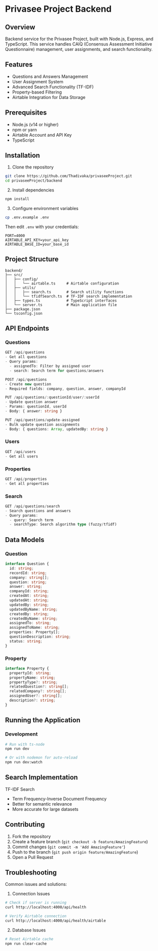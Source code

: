# Privasee Project Backend

## Overview
Backend service for the Privasee Project, built with Node.js, Express, and TypeScript. This service handles CAIQ (Consensus Assessment Initiative Questionnaire) management, user assignments, and search functionality.

## Features
- Questions and Answers Management
- User Assignment System
- Advanced Search Functionality (TF-IDF)
- Property-based Filtering
- Airtable Integration for Data Storage

## Prerequisites
- Node.js (v14 or higher)
- npm or yarn
- Airtable Account and API Key
- TypeScript

## Installation

1. Clone the repository
```bash
git clone https://github.com/Thadivaka/privaseeProject.git
cd privaseeProject/backend
```

2. Install dependencies
```bash
npm install
```

3. Configure environment variables
```bash
cp .env.example .env
```
Then edit `.env` with your credentials:
```env
PORT=4000
AIRTABLE_API_KEY=your_api_key
AIRTABLE_BASE_ID=your_base_id
```

## Project Structure
```
backend/
├── src/
│   ├── config/
│   │   └── airtable.ts     # Airtable configuration
│   ├── utils/
│   │   ├── search.ts       # Search utility functions
│   │   └── tfidfSearch.ts  # TF-IDF search implementation
│   ├── types.ts            # TypeScript interfaces
│   └── server.ts           # Main application file
├── package.json
└── tsconfig.json
```

## API Endpoints

### Questions
```typescript
GET /api/questions
- Get all questions
- Query params:
  - assignedTo: Filter by assigned user
  - search: Search term for questions/answers

POST /api/questions
- Create new question
- Required fields: company, question, answer, companyId

PUT /api/questions/:questionId/user/:userId
- Update question answer
- Params: questionId, userId
- Body: { answer: string }

PUT /api/questions/update-assigned
- Bulk update question assignments
- Body: { questions: Array, updatedBy: string }
```

### Users
```typescript
GET /api/users
- Get all users
```

### Properties
```typescript
GET /api/properties
- Get all properties
```

### Search
```typescript
GET /api/questions/search
- Search questions and answers
- Query params:
  - query: Search term
  - searchType: Search algorithm type (fuzzy/tfidf)
```

## Data Models

### Question
```typescript
interface Question {
  id: string;
  recordId: string;
  company: string[];
  question: string;
  answer: string;
  companyId: string;
  createdAt: string;
  updatedAt: string;
  updatedBy: string;
  updatedByName: string;
  createdBy: string;
  createdByName: string;
  assignedTo: string;
  assignedToName: string;
  properties: Property[];
  questionDescription: string;
  status: string;
}
```

### Property
```typescript
interface Property {
  propertyId: string;
  propertyName: string;
  propertyType?: string;
  relatedQuestion?: string[];
  relatedCompany?: string[];
  assignedUser?: string[];
  description?: string;
}
```

## Running the Application

### Development
```bash
# Run with ts-node
npm run dev

# Or with nodemon for auto-reload
npm run dev:watch
```

## Search Implementation
TF-IDF Search
   - Term Frequency-Inverse Document Frequency
   - Better for semantic relevance
   - More accurate for large datasets

## Contributing
1. Fork the repository
2. Create a feature branch (`git checkout -b feature/AmazingFeature`)
3. Commit changes (`git commit -m 'Add AmazingFeature'`)
4. Push to the branch (`git push origin feature/AmazingFeature`)
5. Open a Pull Request

## Troubleshooting
Common issues and solutions:

1. Connection Issues
```bash
# Check if server is running
curl http://localhost:4000/api/health

# Verify Airtable connection
curl http://localhost:4000/api/health/airtable
```

2. Database Issues
```bash
# Reset Airtable cache
npm run clear-cache
```
